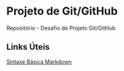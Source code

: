 # Projeto de Git/GitHub
Repositório - Desafio de Projeto Git/GitHub

## Links Úteis
[Sintaxe Básica Markdown](https://www.markdownguide.org/basic-syntax/)
